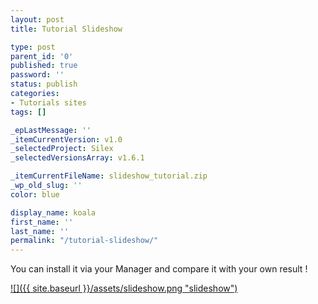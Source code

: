 ```yaml
---
layout: post
title: Tutorial Slideshow

type: post
parent_id: '0'
published: true
password: ''
status: publish
categories:
- Tutorials sites
tags: []

_epLastMessage: ''
_itemCurrentVersion: v1.0
_selectedProject: Silex
_selectedVersionsArray: v1.6.1

_itemCurrentFileName: slideshow_tutorial.zip
_wp_old_slug: ''
color: blue

display_name: koala
first_name: ''
last_name: ''
permalink: "/tutorial-slideshow/"
---
```




You can install it via your Manager and compare it with your own result !

[![]({{ site.baseurl }}/assets/slideshow.png "slideshow")](http://silexprod.com/tutorial.slideshow)